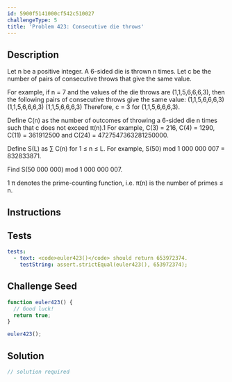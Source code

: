```yaml
---
id: 5900f5141000cf542c510027
challengeType: 5
title: 'Problem 423: Consecutive die throws'
---
```


## Description
<section id='description'>
Let n be a positive integer.
A 6-sided die is thrown n times. Let c be the number of pairs of consecutive throws that give the same value.

For example, if n = 7 and the values of the die throws are (1,1,5,6,6,6,3), then the following pairs of consecutive throws give the same value:
(1,1,5,6,6,6,3)
(1,1,5,6,6,6,3)
(1,1,5,6,6,6,3)
Therefore, c = 3 for (1,1,5,6,6,6,3).

Define C(n) as the number of outcomes of throwing a 6-sided die n times such that c does not exceed π(n).1
For example, C(3) = 216, C(4) = 1290, C(11) = 361912500 and C(24) = 4727547363281250000.

Define S(L) as ∑ C(n) for 1 ≤ n ≤ L.
For example, S(50) mod 1 000 000 007 = 832833871.

Find S(50 000 000) mod 1 000 000 007.

1 π denotes the prime-counting function, i.e. π(n) is the number of primes ≤ n.
</section>

## Instructions
<section id='instructions'>

</section>

## Tests
<section id='tests'>

```yml
tests:
  - text: <code>euler423()</code> should return 653972374.
    testString: assert.strictEqual(euler423(), 653972374);

```

</section>

## Challenge Seed
<section id='challengeSeed'>

<div id='js-seed'>

```js
function euler423() {
  // Good luck!
  return true;
}

euler423();
```

</div>



</section>

## Solution
<section id='solution'>

```js
// solution required
```

</section>
